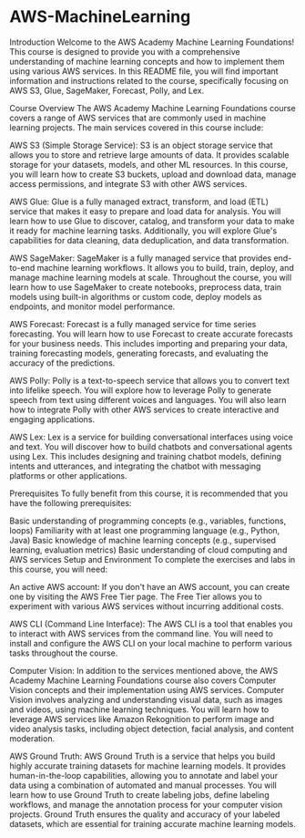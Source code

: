 # AWS-MachineLearning

Introduction
Welcome to the AWS Academy Machine Learning Foundations! This course is designed to provide you with a comprehensive understanding of machine learning concepts and how to implement them using various AWS services. In this README file, you will find important information and instructions related to the course, specifically focusing on AWS S3, Glue, SageMaker, Forecast, Polly, and Lex.

Course Overview
The AWS Academy Machine Learning Foundations course covers a range of AWS services that are commonly used in machine learning projects. The main services covered in this course include:

AWS S3 (Simple Storage Service): S3 is an object storage service that allows you to store and retrieve large amounts of data. It provides scalable storage for your datasets, models, and other ML resources. In this course, you will learn how to create S3 buckets, upload and download data, manage access permissions, and integrate S3 with other AWS services.

AWS Glue: Glue is a fully managed extract, transform, and load (ETL) service that makes it easy to prepare and load data for analysis. You will learn how to use Glue to discover, catalog, and transform your data to make it ready for machine learning tasks. Additionally, you will explore Glue's capabilities for data cleaning, data deduplication, and data transformation.

AWS SageMaker: SageMaker is a fully managed service that provides end-to-end machine learning workflows. It allows you to build, train, deploy, and manage machine learning models at scale. Throughout the course, you will learn how to use SageMaker to create notebooks, preprocess data, train models using built-in algorithms or custom code, deploy models as endpoints, and monitor model performance.

AWS Forecast: Forecast is a fully managed service for time series forecasting. You will learn how to use Forecast to create accurate forecasts for your business needs. This includes importing and preparing your data, training forecasting models, generating forecasts, and evaluating the accuracy of the predictions.

AWS Polly: Polly is a text-to-speech service that allows you to convert text into lifelike speech. You will explore how to leverage Polly to generate speech from text using different voices and languages. You will also learn how to integrate Polly with other AWS services to create interactive and engaging applications.

AWS Lex: Lex is a service for building conversational interfaces using voice and text. You will discover how to build chatbots and conversational agents using Lex. This includes designing and training chatbot models, defining intents and utterances, and integrating the chatbot with messaging platforms or other applications.

Prerequisites
To fully benefit from this course, it is recommended that you have the following prerequisites:

Basic understanding of programming concepts (e.g., variables, functions, loops)
Familiarity with at least one programming language (e.g., Python, Java)
Basic knowledge of machine learning concepts (e.g., supervised learning, evaluation metrics)
Basic understanding of cloud computing and AWS services
Setup and Environment
To complete the exercises and labs in this course, you will need:

An active AWS account: If you don't have an AWS account, you can create one by visiting the AWS Free Tier page. The Free Tier allows you to experiment with various AWS services without incurring additional costs.

AWS CLI (Command Line Interface): The AWS CLI is a tool that enables you to interact with AWS services from the command line. You will need to install and configure the AWS CLI on your local machine to perform various tasks throughout the course.

Computer Vision: In addition to the services mentioned above, the AWS Academy Machine Learning Foundations course also covers Computer Vision concepts and their implementation using AWS services. Computer Vision involves analyzing and understanding visual data, such as images and videos, using machine learning techniques. You will learn how to leverage AWS services like Amazon Rekognition to perform image and video analysis tasks, including object detection, facial analysis, and content moderation.

AWS Ground Truth: AWS Ground Truth is a service that helps you build highly accurate training datasets for machine learning models. It provides human-in-the-loop capabilities, allowing you to annotate and label your data using a combination of automated and manual processes. You will learn how to use Ground Truth to create labeling jobs, define labeling workflows, and manage the annotation process for your computer vision projects. Ground Truth ensures the quality and accuracy of your labeled datasets, which are essential for training accurate machine learning models.
